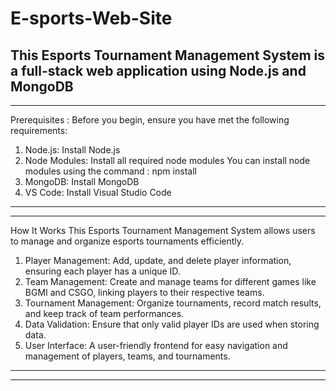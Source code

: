 # E-sports-Web-Site
This Esports Tournament Management System is a full-stack web application using Node.js and MongoDB
--------------------------------------------------------------------------------------------------------------------
--------------------------------------------------------------------------------------------------------------------

Prerequisites : 
Before you begin, ensure you have met the following requirements:
1. Node.js: Install Node.js 
2. Node Modules: Install all required node modules
  You can install node modules using the command : npm install
3. MongoDB: Install MongoDB 
4. VS Code: Install Visual Studio Code

--------------------------------------------------------------------------------------------------------------------
--------------------------------------------------------------------------------------------------------------------
How It Works
This Esports Tournament Management System allows users to manage and organize esports tournaments efficiently.

1. Player Management: Add, update, and delete player information, ensuring each player has a unique ID.
2. Team Management: Create and manage teams for different games like BGMI and CSGO, linking players to their respective teams.
3. Tournament Management: Organize tournaments, record match results, and keep track of team performances.
4. Data Validation: Ensure that only valid player IDs are used when storing data.
5. User Interface: A user-friendly frontend for easy navigation and management of players, teams, and tournaments.
--------------------------------------------------------------------------------------------------------------------
--------------------------------------------------------------------------------------------------------------------
